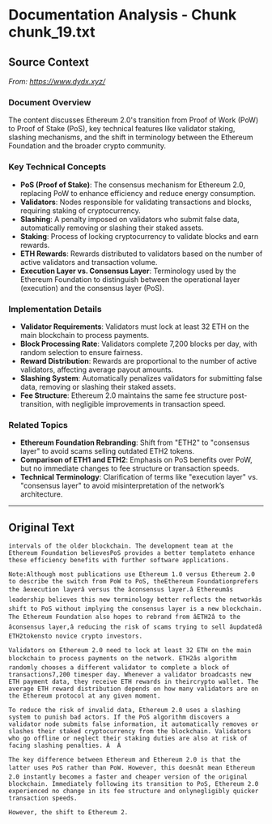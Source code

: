 # Documentation Analysis - Chunk chunk_19.txt

## Source Context
*From: https://www.dydx.xyz/*

### Document Overview  
The content discusses Ethereum 2.0's transition from Proof of Work (PoW) to Proof of Stake (PoS), key technical features like validator staking, slashing mechanisms, and the shift in terminology between the Ethereum Foundation and the broader crypto community.  

### Key Technical Concepts  
- **PoS (Proof of Stake)**: The consensus mechanism for Ethereum 2.0, replacing PoW to enhance efficiency and reduce energy consumption.  
- **Validators**: Nodes responsible for validating transactions and blocks, requiring staking of cryptocurrency.  
- **Slashing**: A penalty imposed on validators who submit false data, automatically removing or slashing their staked assets.  
- **Staking**: Process of locking cryptocurrency to validate blocks and earn rewards.  
- **ETH Rewards**: Rewards distributed to validators based on the number of active validators and transaction volume.  
- **Execution Layer vs. Consensus Layer**: Terminology used by the Ethereum Foundation to distinguish between the operational layer (execution) and the consensus layer (PoS).  

### Implementation Details  
- **Validator Requirements**: Validators must lock at least 32 ETH on the main blockchain to process payments.  
- **Block Processing Rate**: Validators complete 7,200 blocks per day, with random selection to ensure fairness.  
- **Reward Distribution**: Rewards are proportional to the number of active validators, affecting average payout amounts.  
- **Slashing System**: Automatically penalizes validators for submitting false data, removing or slashing their staked assets.  
- **Fee Structure**: Ethereum 2.0 maintains the same fee structure post-transition, with negligible improvements in transaction speed.  

### Related Topics  
- **Ethereum Foundation Rebranding**: Shift from "ETH2" to "consensus layer" to avoid scams selling outdated ETH2 tokens.  
- **Comparison of ETH1 and ETH2**: Emphasis on PoS benefits over PoW, but no immediate changes to fee structure or transaction speeds.  
- **Technical Terminology**: Clarification of terms like "execution layer" vs. "consensus layer" to avoid misinterpretation of the network’s architecture.

---

## Original Text
```
intervals of the older blockchain. The development team at the Ethereum Foundation believesPoS provides a better templateto enhance these efficiency benefits with further software applications.

Note:Although most publications use Ethereum 1.0 versus Ethereum 2.0 to describe the switch from PoW to PoS, theEthereum Foundationprefers the âexecution layerâ versus the âconsensus layer.â Ethereumâs leadership believes this new terminology better reflects the networkâs shift to PoS without implying the consensus layer is a new blockchain. The Ethereum Foundation also hopes to rebrand from âETH2â to the âconsensus layer,â reducing the risk of scams trying to sell âupdatedâ ETH2tokensto novice crypto investors.

Validators on Ethereum 2.0 need to lock at least 32 ETH on the main blockchain to process payments on the network. ETH2âs algorithm randomly chooses a different validator to complete a block of transactions7,200 timesper day. Whenever a validator broadcasts new ETH payment data, they receive ETH rewards in theircrypto wallet. The average ETH reward distribution depends on how many validators are on the Ethereum protocol at any given moment.

To reduce the risk of invalid data, Ethereum 2.0 uses a slashing system to punish bad actors. If the PoS algorithm discovers a validator node submits false information, it automatically removes or slashes their staked cryptocurrency from the blockchain. Validators who go offline or neglect their staking duties are also at risk of facing slashing penalties. Â  Â

The key difference between Ethereum and Ethereum 2.0 is that the latter uses PoS rather than PoW. However, this doesnât mean Ethereum 2.0 instantly becomes a faster and cheaper version of the original blockchain. Immediately following its transition to PoS, Ethereum 2.0 experienced no change in its fee structure and onlynegligibly quicker transaction speeds.

However, the shift to Ethereum 2.
```